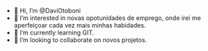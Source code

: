 - 👋 Hi, I’m @DaviOtoboni
- 👀 I’m interested in  novas opotunidades de emprego, onde irei me aperfeiçoar cada vez mais minhas habidades.
- 🌱 I’m currently learning GIT.
- 💞️ I’m looking to collaborate on novos projetos.

<!---
DaviOtoboni/DaviOtoboni is a ✨ special ✨ repository because its `README.md` (this file) appears on your GitHub profile.
You can click the Preview link to take a look at your changes.
--->
